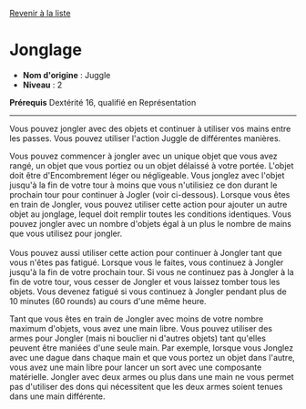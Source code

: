 [Revenir à la liste](..)

# Jonglage

 * **Nom d'origine** : Juggle
 * **Niveau** : 2


<p><span id="ctl00_MainContent_DetailedOutput"><strong>Prérequis</strong> Dextérité 16, qualifié en Représentation<br></span></p>
<hr>
<p>Vous pouvez jongler avec des objets et continuer à utiliser vos mains entre les passes. Vous pouvez utiliser l'action Juggle de différentes manières.</p>
<p>Vous pouvez commencer à jongler avec un unique objet que vous avez rangé, un objet que vous portiez ou un objet délaissé à votre portée. L'objet doit être d'Encombrement léger ou négligeable. Vous jonglez avec l'objet jusqu'à la fin de votre tour à moins que vous n'utilisiez ce don durant le prochain tour pour continuer à Jogler (voir ci-dessous). Lorsque vous êtes en train de Jongler, vous pouvez utiliser cette action pour ajouter un autre objet au jonglage, lequel doit remplir toutes les conditions identiques. Vous pouvez jongler avec un nombre d'objets égal à un plus le nombre de mains que vous utilisez pour jongler.<br><br>Vous pouvez aussi utiliser cette action pour continuer à Jongler tant que vous n'êtes pas fatigué. Lorsque vous le faites, vous continuez à Jongler jusqu'à la fin de votre prochain tour. Si vous ne continuez pas à Jongler à la fin de votre tour, vous cesser de Jongler et vous laissez tomber tous les objets. Vous devenez fatigué si vous continuez à Jongler pendant plus de 10 minutes (60 rounds) au cours d'une même heure.</p>
<p>Tant que vous êtes en train de Jongler avec moins de votre nombre maximum d'objets, vous avez une main libre. Vous pouvez utiliser des armes pour Jongler (mais ni bouclier ni d'autres objets) tant qu'elles peuvent être maniées d'une seule main. Par exemple, lorsque vous Jonglez avec une dague dans chaque main et que vous portez un objet dans l'autre, vous avez une main libre pour lancer un sort avec une composante matérielle. Jongler avec deux armes ou plus dans une main ne vous permet pas d'utiliser des dons qui nécessitent que les deux armes soient tenues dans une main différente.</p>